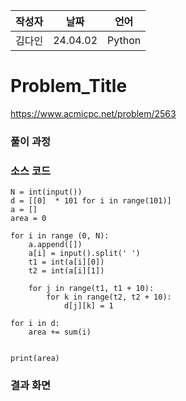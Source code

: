 | 작성자  |   날짜   | 언어    |
| ------- | --------- | ------- |
| 김다인    | 24.04.02  | Python  |

# Problem_Title

https://www.acmicpc.net/problem/2563
  

### 풀이 과정  



### 소스 코드

```
N = int(input())
d = [[0]  * 101 for i in range(101)]
a = []
area = 0

for i in range (0, N):
    a.append([])
    a[i] = input().split(' ')
    t1 = int(a[i][0])
    t2 = int(a[i][1])

    for j in range(t1, t1 + 10):
        for k in range(t2, t2 + 10):
            d[j][k] = 1

for i in d:
    area += sum(i)


print(area)
```

### 결과 화면
